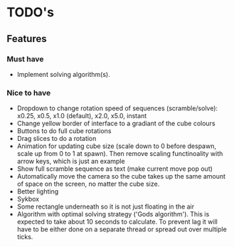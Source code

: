 # TODO's

## Features
### Must have
- Implement solving algorithm(s).

### Nice to have
- Dropdown to change rotation speed of sequences (scramble/solve): x0.25, x0.5, x1.0 (default), x2.0, x5.0, instant
- Change yellow border of interface to a gradiant of the cube colours
- Buttons to do full cube rotations
- Drag slices to do a rotation
- Animation for updating cube size (scale down to 0 before despawn, scale up from 0 to 1 at spawn). Then remove scaling functinoality with arrow keys, which is just an example
- Show full scramble sequence as text (make current move pop out)
- Automatically move the camera so the cube takes up the same amount of space on the screen, no matter the cube size.
- Better lighting
- Sykbox
- Some rectangle underneath so it is not just floating in the air
- Algorithm with optimal solving strategy ('Gods algorithm'). This is expected to take about 10 seconds to calculate. To prevent lag it will have to be either done on a separate thread or spread out over multiple ticks.

